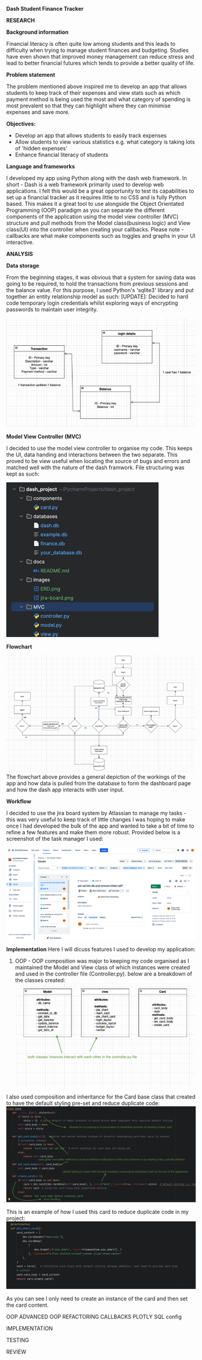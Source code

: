 **Dash Student Finance Tracker**

**RESEARCH**

**Background information**

Financial literacy is often quite low among students and this leads to difficulty
when trying to manage student finances and budgeting. Studies have even shown that improved money
management can reduce stress and lead to better financial futures which tends to provide a better quality of life. 

**Problem statement**

The problem mentioned above inspired me to develop an app that allows students to keep track of their expenses and view stats such as which payment 
method is being used the most and what category of spending is most prevalent so that they can highlight where they can minimise expenses and save more.

**Objectives:**
- Develop an app that allows students to easily track expenses 
- Allow students to view various statistics e.g. what category is taking lots of 'hidden expenses'
- Enhance financial literacy of students 
 
**Language and frameworks**

I developed my app using Python along with the dash web framework. In short - Dash is a web framework  primarily used to develop web applications. I felt this would be a great opportunity to test its capabilities to set up a financial tracker as it requires little to no CSS and is fully Python based. This makes it a great tool to use alongside the Object Orientated Programming (OOP)
paradigm as you can separate the different components of the application using the model view controller (MVC) structure and pull methods from the Model class(business logic) and View class(UI) into the controller when creating your callbacks. Please note - callbacks are what make components such as toggles and graphs in your UI interactive. 

**ANALYSIS** 

**Data storage**

From the beginning stages, it was obvious that a system for saving data was going to be required, to hold the transactions 
from previous sessions and the balance value. For this purpose, I used Python's 'sqlite3' library and put together an entity relationship model as such:
[UPDATE]: Decided to hard code temporary login credentials whilst exploring ways of encrypting passwords to maintain user integrity.

![ERD.png](..%2Fimages%2FERD.png)

**Model View Controller (MVC)**

I decided to use the model view controller to organise my code. This keeps the UI, data handing and interactions between the two separate. This proved to be 
view useful when locating the source of bugs  and errors and matched well with the nature of the dash framwork. File structuring was kept as such:

![file_org.png](..%2Fimages%2Ffile_org.png)

**Flowchart**

![flowchart2.png](..%2Fimages%2Fflowchart2.png)
The flowchart above provides a general depiction of the workings of the app and how data is pulled from the database to form the dashboard page and how the dash app interacts with user input.

**Workflow**

I decided to use the jira board system by Atlassian to manage my tasks - this was very useful to keep track of little changes I was 
hoping to make once I had developed the bulk of the app and wanted to take a bit of time to refine a few features and make them more robust.
Provided below is a screenshot of the task manager I used:

![jira-board.png](../images/jira-board.png)

**Implementation**
Here I will dicuss features I used to develop my application:

1. OOP - OOP composition was major to keeping my code organised as I maintained the Model and View class of which instances were created and used in the controller file (Controller.py).
below are a breakdown of the classes created:
![class_diagram.png](..%2Fimages%2Fclass_diagram.png)

I also used composition and inheritance for the Card base class that created to have the default styling pre-set and reduce duplicate code:
![card class.png](..%2Fimages%2Fcard%20class.png)

This is an example of how I used this card to reduce duplicate code in my project:
![example_Card.png](..%2Fimages%2Fexample_Card.png)

As you can see I only need to create an instance of the card and then set the card content.




OOP
ADVANCED OOP
REFACTORING
CALLBACKS
PLOTLY
SQL
config

IMPLEMENTATION 

TESTING 

REVIEW